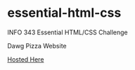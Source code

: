essential-html-css
==================

INFO 343 Essential HTML/CSS Challenge

Dawg Pizza Website

[Hosted Here](http://students.washington.edu/arm38/info343/essential-html-css/)

